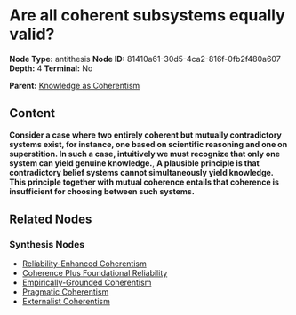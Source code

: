 # Are all coherent subsystems equally valid?

**Node Type:** antithesis
**Node ID:** 81410a61-30d5-4ca2-816f-0fb2f480a607
**Depth:** 4
**Terminal:** No

**Parent:** [Knowledge as Coherentism](knowledge-as-coherentism-synthesis-356ac2d3-6ca7-451e-a317-1b1d6efda777.md)

## Content

**Consider a case where two entirely coherent but mutually contradictory systems exist, for instance, one based on scientific reasoning and one on superstition. In such a case, intuitively we must recognize that only one system can yield genuine knowledge.**, **A plausible principle is that contradictory belief systems cannot simultaneously yield knowledge. This principle together with mutual coherence entails that coherence is insufficient for choosing between such systems.**

## Related Nodes

### Synthesis Nodes

- [Reliability-Enhanced Coherentism](reliability-enhanced-coherentism-synthesis-c6cbf8f4-bdfc-4e1f-a8bb-c775404e4c1c.md)
- [Coherence Plus Foundational Reliability](coherence-plus-foundational-reliability-synthesis-7886747f-3822-49dc-948c-d8dc814b6a0f.md)
- [Empirically-Grounded Coherentism](empirically-grounded-coherentism-synthesis-24470bd1-05ae-4d5c-a73d-0c1fb6124dd1.md)
- [Pragmatic Coherentism](pragmatic-coherentism-synthesis-7e74128f-fa27-438b-9b18-daab9e596438.md)
- [Externalist Coherentism](externalist-coherentism-synthesis-9523aa63-8825-44d8-8df6-6160e26f8ccb.md)
